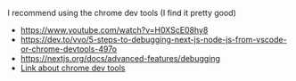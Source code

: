 I recommend using the chrome dev tools (I find it pretty good)

- https://www.youtube.com/watch?v=H0XScE08hy8
- https://dev.to/vvo/5-steps-to-debugging-next-js-node-js-from-vscode-or-chrome-devtools-497o
- https://nextjs.org/docs/advanced-features/debugging
- [Link about chrome dev tools](https://github.com/blittle/chrome-dev-tools)
